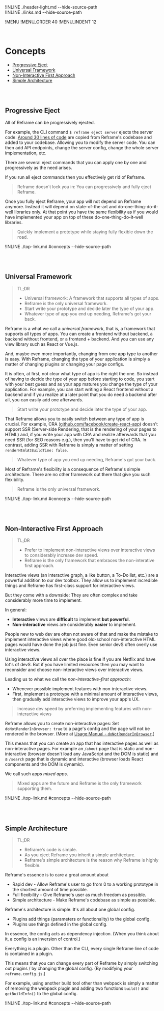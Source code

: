 !INLINE ./header-light.md --hide-source-path
<br/>
!INLINE ./links.md --hide-source-path

!MENU
!MENU_ORDER 40
!MENU_INDENT 12

<br/>

# Concepts

 - [Progressive Eject](#progressive-eject)
 - [Universal Framework](#universal-framework)
 - [Non-Interactive First Approach](#non-interactive-first-approach)
 - [Simple Architecture](#simple-architecture)

<br/>
<br/>




## Progressive Eject

All of Reframe can be progressively ejected.

For example, the CLI command `$ reframe eject server` ejects the server code:
[Around 30 lines of code](/plugins/hapi/start.js)
are copied from Reframe's codebase and added to your codebase.
Allowing you to modify the server code.
You can then
add API endpoints,
change the server config,
change the whole server implementation,
etc.

There are several eject commands that
you can apply one by one and progressively as the need arises.

If you run all eject commands then you effectively get rid of Reframe.

> Reframe doesn't lock you in: You can progressively and fully eject Reframe.

Once you fully eject Reframe, your app will not depend on Reframe anymore.
Instead it will depend on state-of-the-art and do-one-thing-do-it-well libraries only.
At that point you have the same flexibility
as if you would have implemented your app on top of these do-one-thing-do-it-well libraries.

> Quickly implement a prototype while staying fully flexible down the road.

!INLINE ./top-link.md #concepts --hide-source-path

<br/>
<br/>




## Universal Framework

> TL;DR
> - Universal framework: A framework that supports all types of apps.
> - Reframe is the only universal framework.
> - Start write your prototype and decide later the type of your app.
> - Whatever type of app you end up needing, Reframe's got your back.

Reframe is a what we call a *universal framework*, that is, a framework that supports all types of apps.
You can create a frontend without backend, a backend without frontend, or a frontend + backend.
And you can use any view library such as React or Vue.js.

And, maybe even more importantly, changing from one app type to another is easy.
With Reframe, changing the type of your application is simply a matter of changing plugins or changing your page configs.

It is often, at first, not clear what type of app is the right the one.
So instead of having to decide the type of your app before starting to code,
you start with your best guess and as your app matures you change the type of your application.
For example, you can start writing a React frontend without a backend and
if you realize at a later point that you do need a backend after all,
you can easily add one afterwards.

> Start write your prototype and decide later the type of your app.

That Reframe allows you to easily switch between any type of app is crucial.
For example, CRA
([github.com/facebook/create-react-app](https://github.com/facebook/create-react-app))
doesn't support SSR
(Server-side Rendering, that is the rendering of your pages to HTML)
and, if you write your app with CRA and realize afterwards that you need SSR (for SEO reasons e.g.),
then you'll have to get rid of CRA.
In contrast, adding SSR with Reframe is simply a matter of setting `renderHtmlAtBuildTime: false`.

> Whatever type of app you end up needing, Reframe's got your back.

Most of Reframe's flexibility is a consequence of Reframe's simple architecture.
There are no other framework out there that give you such flexibility.

> Reframe is the only universal framework.

!INLINE ./top-link.md #concepts --hide-source-path

<br/>
<br/>






## Non-Interactive First Approach

> TL;DR
> - Prefer to implement non-interactive views over interactive views to considerably increase dev speed.
> - Reframe is the only framework that embraces the non-interative first approach.

Interactive views (an interactive graph, a like button, a To-Do list, etc.) are a powerful addition to our dev toolbox.
They allow us to implement incredible things and Reframe has first-class support for interactive views.

But they come with a downside: They are often complex and take considerably more time to implement.

In general:
- **Interactive** views are **difficult** to implement **but powerful**.
- **Non-interactive** views are considerably **easier** to implement.

People new to web dev are often not aware of that and make the mistake to implement interactive views
where good old-school non-interactive HTML pages would have done the job just fine.
Even senior devS often overly use interactive views.

Using interactive views all over the place is fine if you are Netflix and have lot's of devS.
But if you have limited resources then you may want to reconsider and choose non-interactive views over interactive views.

Leading us to what we call the *non-interactive-first approach*:
 - Whenever possible implement features with non-interactive views.
 - First, implement a prototype with a minimal amount of interactive views, then gradually add interactive views to improve your app's UX.

> Increase dev speed by preferring implementing features with non-interactive views

Reframe allows you to create non-interactive pages:
Set `doNotRenderInBrowser: true` to a page's config and the page will not be rendered in the browser.
(More at [Usage Manual - `doNotRenderInBrowser`](/docs/usage-manual.md#donotrenderinbrowser).)

This means that you can create an app that has interactive pages as well as non-interactive pages.
For example an `/about` page that is static and non-interactive
(browser doesn't load any JavaScript and the DOM is static)
and a `/search` page that is dynamic and interactive
(browser loads React components and the DOM is dynamic).

We call such apps *mixed apps*.

> Mixed apps are the future and Reframe is the only framework supporting them.

!INLINE ./top-link.md #concepts --hide-source-path

<br/>
<br/>






## Simple Architecture

> TL;DR
> - Reframe's code is simple.
> - As you eject Reframe you inherit a simple architecture.
> - Reframe's simple architecture is the reason why Reframe is highly flexible.

Reframe's essence is to care a great amount about
 - Rapid dev - Allow Reframe's user to go from 0 to a working prototype in the shortest amount of time possible.
 - Full flexibility - Give Reframe's user as much freedom as possible.
 - Simple architecture - Make Reframe's codebase as simple as possible.

Reframe's architecture is simple: It's all about one global config.

 - Plugins add things (parameters or functionality) to the global config.
 - Plugins use things defined in the global config.

In essence, the config acts as dependency injection.
(When you think about it, a config is an inversion of control.)

Everything is a plugin.
Other than the CLI, every single Reframe line of code is contained in a plugin.

This means that you can change every part of Reframe by simply switching out plugins / by changing the global config.
(By modifying your `reframe.config.js`.)

For example, using another build tool other than webpack is simply a matter of removing the webpack plugin and adding two functions `build()` and `getBuildInfo()` to the global config.

!INLINE ./top-link.md #concepts --hide-source-path

<br/>
<br/>




